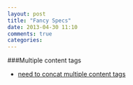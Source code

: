 ```yaml
---
layout: post
title: "Fancy Specs"
date: 2013-04-30 11:10
comments: true
categories: 
---
```


###Multiple content tags
  - [need to concat multiple content tags](http://gabriel-dehan.github.io/2012/08/07/render-multiple-tags-in-a-helper/)